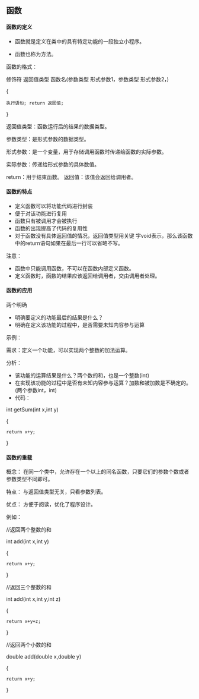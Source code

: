 ## 函数

#### 函数的定义

* 函数就是定义在类中的具有特定功能的一段独立小程序。

* 函数也称为方法。

函数的格式：

修饰符 返回值类型 函数名\(参数类型 形式参数1，参数类型 形式参数2，\)

{

```
执行语句; return 返回值;
```

}

返回值类型：函数运行后的结果的数据类型。

参数类型：是形式参数的数据类型。

形式参数：是一个变量，用于存储调用函数时传递给函数的实际参数。

实际参数：传递给形式参数的具体数值。

return：用于结束函数。 返回值：该值会返回给调用者。

#### 函数的特点

* 定义函数可以将功能代码进行封装
* 便于对该功能进行复用
* 函数只有被调用才会被执行 
* 函数的出现提高了代码的复用性 
* 对于函数没有具体返回值的情况，返回值类型用关键 字void表示，那么该函数中的return语句如果在最后一行可以省略不写。

注意：

* 函数中只能调用函数，不可以在函数内部定义函数。
* 定义函数时，函数的结果应该返回给调用者，交由调用者处理。

#### 函数的应用

两个明确

* 明确要定义的功能最后的结果是什么？ 
* 明确在定义该功能的过程中，是否需要未知内容参与运算

示例：

需求：定义一个功能，可以实现两个整数的加法运算。

分析：

* 该功能的运算结果是什么？两个数的和，也是一个整数\(int\)
* 在实现该功能的过程中是否有未知内容参与运算？加数和被加数是不确定的。\(两个参数int，int\)
* 代码： 

int getSum\(int x,int y\)

{

```
return x+y;
```

}

#### 函数的重载

概念： 在同一个类中，允许存在一个以上的同名函数，只要它们的参数个数或者参数类型不同即可。

特点： 与返回值类型无关，只看参数列表。

优点： 方便于阅读，优化了程序设计。

例如：

//返回两个整数的和

int add\(int x,int y\)

{

```
return x+y;
```

}

//返回三个整数的和

   int add\(int x,int y,int z\)

   {

```
return x+y+z;
```

   }

//返回两个小数的和

double add\(double x,double y\)

{

```
return x+y;
```

}

